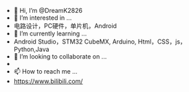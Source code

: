 - 👋 Hi, I’m @DreamK2826
- 👀 I’m interested in ...  
- 电路设计，PC硬件，单片机，Android
- 🌱 I’m currently learning ... 
- Android Studio，STM32 CubeMX, Arduino, Html，CSS，js，Python,Java
- 💞️ I’m looking to collaborate on ...
- 
- 📫 How to reach me ... 
- https://www.bilibili.com/

<!---
DreamK2826/DreamK2826 is a ✨ special ✨ repository because its `README.md` (this file) appears on your GitHub profile.
You can click the Preview link to take a look at your changes.
--->
